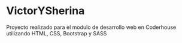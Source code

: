 # VictorYSherina
Proyecto realizado para el modulo de desarrollo web en Coderhouse utilizando HTML, CSS, Bootstrap y SASS
